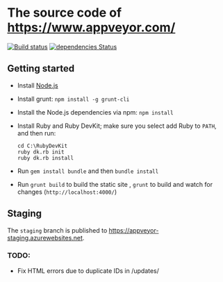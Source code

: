 # The source code of <https://www.appveyor.com/>

[![Build status](https://ci.appveyor.com/api/projects/status/a8s3e1pd8070x2y9/branch/master?svg=true)](https://ci.appveyor.com/project/AppVeyor-Website/website)
[![dependencies Status](https://david-dm.org/appveyor/website/status.svg)](https://david-dm.org/appveyor/website)


## Getting started

* Install [Node.js](https://nodejs.org/download/)
* Install grunt: `npm install -g grunt-cli`
* Install the Node.js dependencies via npm: `npm install`
* Install Ruby and Ruby DevKit; make sure you select add Ruby to `PATH`, and then run:

    ```shell
    cd C:\RubyDevKit
    ruby dk.rb init
    ruby dk.rb install
    ```

* Run `gem install bundle` and then `bundle install`
* Run `grunt build` to build the static site , `grunt` to build and watch for changes (`http://localhost:4000/`)

## Staging

The `staging` branch is published to <https://appveyor-staging.azurewebsites.net>.

### TODO:

* Fix HTML errors due to duplicate IDs in /updates/
